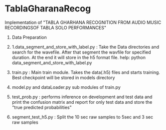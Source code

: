 # TablaGharanaRecog
Implementation of "TABLA GHARHANA RECOGNITION FROM AUDIO MUSIC RECORDINGSOF TABLA SOLO PERFORMANCES"

1. Data Preparation 
2. 1.data_segment_and_store_with_label.py : Take the Data directories and search for the wavefile. After that segment the wavfile for specified duration. At the end it will store in the h5 format file.
  help: python data_segment_and_store_with_label.py 
3. train.py  :  Main train module. Takes the data(.h5) files and starts training. Best checkpoint will be stored in models directory

4. model.py and dataLoader.py sub modules of train.py

5. test_prob.py : performs inference on development and test data and print the confusion matrix and report for only test data and store the "true predicted probabilities"

6. segment_test_h5.py : Split the 10 sec raw samples to 5sec and 3 sec raw samples 
